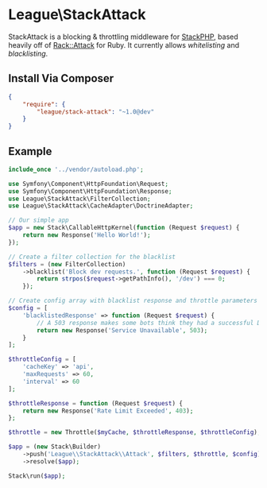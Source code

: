 # League\StackAttack

StackAttack is a blocking & throttling middleware for [StackPHP](http://stackphp.com), based heavily off of [Rack::Attack](https://github.com/kickstarter/rack-attack) for Ruby.
It currently allows _whitelisting_ and _blacklisting_.

## Install Via Composer

```json
{
    "require": {
        "league/stack-attack": "~1.0@dev"
    }
}
```

## Example

```php
include_once '../vendor/autoload.php';

use Symfony\Component\HttpFoundation\Request;
use Symfony\Component\HttpFoundation\Response;
use League\StackAttack\FilterCollection;
use League\StackAttack\CacheAdapter\DoctrineAdapter;

// Our simple app
$app = new Stack\CallableHttpKernel(function (Request $request) {
    return new Response('Hello World!');
});

// Create a filter collection for the blacklist
$filters = (new FilterCollection)
    ->blacklist('Block dev requests.', function (Request $request) {
        return strpos($request->getPathInfo(), '/dev') === 0;
    });

// Create config array with blacklist response and throttle parameters
$config = [
    'blacklistedResponse' => function (Request $request) {
        // A 503 response makes some bots think they had a successful DDOS
        return new Response('Service Unavailable', 503);
    }
];

$throttleConfig = [
    'cacheKey' => 'api',
    'maxRequests' => 60,
    'interval' => 60
];

$throttleResponse = function (Request $request) {
    return new Response('Rate Limit Exceeded', 403);
};

$throttle = new Throttle($myCache, $throttleResponse, $throttleConfig);

$app = (new Stack\Builder)
    ->push('League\\StackAttack\\Attack', $filters, $throttle, $config)
    ->resolve($app);

Stack\run($app);
```
